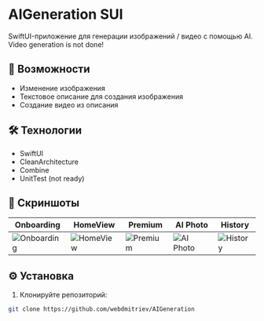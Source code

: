 # AIGeneration SUI

SwiftUI-приложение для генерации изображений / видео с помощью AI. Video generation is not done!

## 🚀 Возможности
- Изменение изображения
- Текстовое описание для создания изображения
- Создание видео из описания

## 🛠 Технологии
- SwiftUI
- CleanArchitecture
- Combine
- UnitTest (not ready)

## 📸 Скриншоты
| Onboarding | HomeView | Premium | AI Photo | History |
|--------------|--------------|--------------|--------------|--------------|
| ![Onboarding](https://api.webdmitriev.com/wp-content/uploads/2025/06/aigeneration-01.01-scaled.jpg) | ![HomeView](https://api.webdmitriev.com/wp-content/uploads/2025/06/aigeneration-02.01-scaled.jpg) | ![Premium](https://api.webdmitriev.com/wp-content/uploads/2025/06/aigeneration-05.01-scaled.jpg) | ![AI Photo](https://api.webdmitriev.com/wp-content/uploads/2025/06/aigeneration-03.01-scaled.jpg) | ![History](https://api.webdmitriev.com/wp-content/uploads/2025/06/aigeneration-04.01-scaled.jpg) |

## ⚙️ Установка
1. Клонируйте репозиторий:
```bash
git clone https://github.com/webdmitriev/AIGeneration
